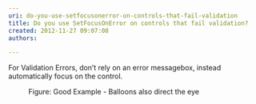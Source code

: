 ```yaml
---
uri: do-you-use-setfocusonerror-on-controls-that-fail-validation
title: Do you use SetFocusOnError on controls that fail validation?
created: 2012-11-27 09:07:08
authors:

---
```





<span class='intro'> <div>For Validation Errors, don’t rely on an error messagebox, instead automatically focus on the control.</div>
<dl class="goodImage"><dt><img src="http&#58;//www.ssw.com.au/ssw/Standards/Rules/Images/GoodValidation.jpg" alt="" /></dt>
<dd>Figure&#58; Good Example - Balloons also direct the eye</dd></dl>
 </span>




